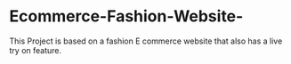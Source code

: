 # Ecommerce-Fashion-Website-
This Project is based on a fashion E commerce website that also has a live try on feature. 
